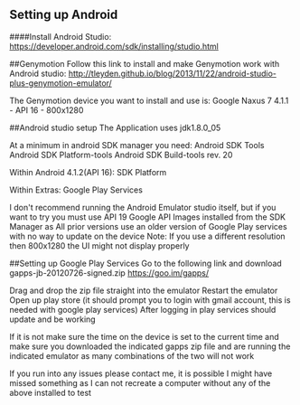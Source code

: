 Setting up Android
-------------
####Install Android Studio:
https://developer.android.com/sdk/installing/studio.html

##Genymotion
Follow this link to install and make Genymotion work with Android studio:
http://tleyden.github.io/blog/2013/11/22/android-studio-plus-genymotion-emulator/

The Genymotion device you want to install and use is:
	Google Naxus 7 4.1.1 - API 16 - 800x1280

##Android studio setup
The Application uses jdk1.8.0_05

At a minimum in android SDK manager you need:
Android SDK Tools
Android SDK Platform-tools
Android SDK Build-tools rev. 20


Within Android 4.1.2(API 16):
SDK Platform

Within Extras: 
Google Play Services

I don't recommend running the Android Emulator studio itself, but if you want to try
you must use API 19 Google API Images installed from the SDK Manager as
All prior versions use an older version of Google Play services with no way to update on the device
Note: If you use a different resolution then 800x1280 the UI might not display properly

##Setting up Google Play Services
Go to the following link and download gapps-jb-20120726-signed.zip
https://goo.im/gapps/

Drag and drop the zip file straight into the emulator
Restart the emulator
Open up play store (it should prompt you to login with gmail account, this is needed with google play services)
After logging in play services should update and be working

If it is not make sure the time on the device is set to the current time and make sure
you downloaded the indicated gapps zip file and are running the indicated emulator
as many combinations of the two will not work

If you run into any issues please contact me, it is possible I might have missed something as 
I can not recreate a computer without any of the above installed to test